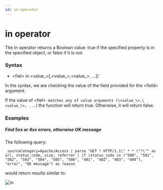 ```yaml
---
id: in-operator
---
```


# in operator

The In operator returns a Boolean value: true if the specified property
is in the specified object, or false if it is not.

### Syntax

* \<fiel\> in \<value_\>[,\<value_\>,\<value_\>, ...])`

In the syntax, we are checking the value of the field provided for the
\<field\> argument.

If the value of \<fiel\>` matches any of value arguments
(\<value_\>,\<value_\>, ...`) the function will return true. Otherwise,
it will return false.

### Examples

##### Find 5xx or 4xx errors, otherwise OK message

The following query:

`_sourceCategory=Apache/Access | parse "GET * HTTP/1.1\" * * \"*\"" as url, status_code, size, referrer | if (status_code in ("500", "501", "502", "503", "504", "505", "506", "401", "402", "403", "404"), "error", "OK message") as reason`

would return results similar to:

![in](../../static/img/Search-Query-Language/Search-Operators/in-operator/in.png)
